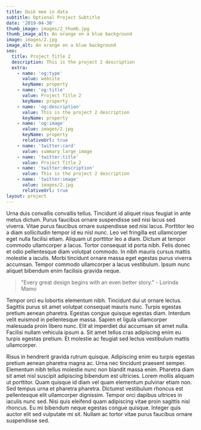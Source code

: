 ```yaml
---
title: Duik mee in data
subtitle: Optional Project Subtitle
date: '2019-04-30'
thumb_image: images/2_thumb.jpg
thumb_image_alt: An orange on a blue background
image: images/2.jpg
image_alt: An orange on a blue background
seo:
  title: Project Title 2
  description: This is the project 2 description
  extra:
    - name: 'og:type'
      value: website
      keyName: property
    - name: 'og:title'
      value: Project Title 2
      keyName: property
    - name: 'og:description'
      value: This is the project 2 description
      keyName: property
    - name: 'og:image'
      value: images/2.jpg
      keyName: property
      relativeUrl: true
    - name: 'twitter:card'
      value: summary_large_image
    - name: 'twitter:title'
      value: Project Title 2
    - name: 'twitter:description'
      value: This is the project 2 description
    - name: 'twitter:image'
      value: images/2.jpg
      relativeUrl: true
layout: project
---
```


Urna duis convallis convallis tellus. Tincidunt id aliquet risus feugiat in ante metus dictum. Purus faucibus ornare suspendisse sed nisi lacus sed viverra. Vitae purus faucibus ornare suspendisse sed nisi lacus. Porttitor leo a diam sollicitudin tempor id eu nisl nunc. Leo vel fringilla est ullamcorper eget nulla facilisi etiam. Aliquam ut porttitor leo a diam. Dictum at tempor commodo ullamcorper a lacus. Tortor consequat id porta nibh. Felis donec et odio pellentesque diam volutpat commodo. In nibh mauris cursus mattis molestie a iaculis. Morbi tincidunt ornare massa eget egestas purus viverra accumsan. Tempor commodo ullamcorper a lacus vestibulum. Ipsum nunc aliquet bibendum enim facilisis gravida neque.

>"Every great design begins with an even better story." - Lorinda Mamo

Tempor orci eu lobortis elementum nibh. Tincidunt dui ut ornare lectus. Sagittis purus sit amet volutpat consequat mauris nunc. Turpis egestas pretium aenean pharetra. Egestas congue quisque egestas diam. Interdum velit euismod in pellentesque massa. Sapien et ligula ullamcorper malesuada proin libero nunc. Elit at imperdiet dui accumsan sit amet nulla. Facilisi nullam vehicula ipsum a. Sit amet tellus cras adipiscing enim eu turpis egestas pretium. Et molestie ac feugiat sed lectus vestibulum mattis ullamcorper.

Risus in hendrerit gravida rutrum quisque. Adipiscing enim eu turpis egestas pretium aenean pharetra magna ac. Urna nec tincidunt praesent semper. Elementum nibh tellus molestie nunc non blandit massa enim. Pharetra diam sit amet nisl suscipit adipiscing bibendum est ultricies. Lorem mollis aliquam ut porttitor. Quam quisque id diam vel quam elementum pulvinar etiam non. Sed tempus urna et pharetra pharetra. Dictumst vestibulum rhoncus est pellentesque elit ullamcorper dignissim. Tempor orci dapibus ultrices in iaculis nunc sed. Nisi quis eleifend quam adipiscing vitae proin sagittis nisl rhoncus. Eu mi bibendum neque egestas congue quisque. Integer quis auctor elit sed vulputate mi sit. Nullam ac tortor vitae purus faucibus ornare suspendisse sed.